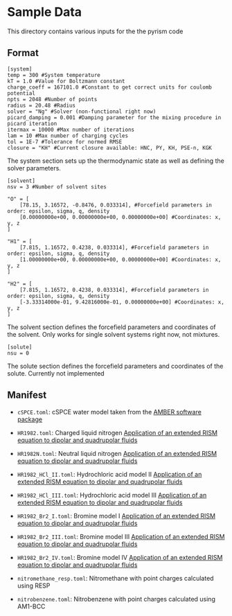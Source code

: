# Sample Data

This directory contains various inputs for the the pyrism code

## Format
```
[system]
temp = 300 #System temperature
kT = 1.0 #Value for Boltzmann constant 
charge_coeff = 167101.0 #Constant to get correct units for coulomb potential
npts = 2048 #Number of points
radius = 20.48 #Radius
solver = "Ng" #Solver (non-functional right now)
picard_damping = 0.001 #Damping parameter for the mixing procedure in picard iteration
itermax = 10000 #Max number of iterations
lam = 10 #Max number of charging cycles 
tol = 1E-7 #Tolerance for normed RMSE 
closure = "KH" #Current closure available: HNC, PY, KH, PSE-n, KGK 
```

The system section sets up the thermodynamic state as well as defining the solver parameters.

```
[solvent]
nsv = 3 #Number of solvent sites

"O" = [
    [78.15, 3.16572, -0.8476, 0.033314], #Forcefield parameters in order: epsilon, sigma, q, density
    [0.00000000e+00, 0.00000000e+00, 0.00000000e+00] #Coordinates: x, y, z
]

"H1" = [
    [7.815, 1.16572, 0.4238, 0.033314], #Forcefield parameters in order: epsilon, sigma, q, density
    [1.00000000e+00, 0.00000000e+00, 0.00000000e+00] #Coordinates: x, y, z
] 

"H2" = [
    [7.815, 1.16572, 0.4238, 0.033314], #Forcefield parameters in order: epsilon, sigma, q, density
    [-3.33314000e-01, 9.42816000e-01, 0.00000000e+00] #Coordinates: x, y, z
]
```

The solvent section defines the forcefield parameters and coordinates of the solvent. Only works for single solvent systems right now, not mixtures.

```
[solute]
nsu = 0
```

The solute section defines the forcefield parameters and coordinates of the solute. Currently not implemented

<!--- 
## Including package data

Modify your package's `setup.py` file and the `setup()` command. Include the 
[`package_data`](http://setuptools.readthedocs.io/en/latest/setuptools.html#basic-use) keyword and point it at the 
correct files.
--->
## Manifest

* `cSPCE.toml`: cSPCE water model taken from the [AMBER software package](https://ambermd.org/index.php)

* `HR1982.toml`: Charged liquid nitrogen [Application of an extended RISM equation to dipolar and quadrupolar fluids](https://aip.scitation.org/doi/abs/10.1063/1.443606)

* `HR1982N.toml`: Neutral liquid nitrogen [Application of an extended RISM equation to dipolar and quadrupolar fluids](https://aip.scitation.org/doi/abs/10.1063/1.443606)

* `HR1982_HCl_II.toml`: Hydrochloric acid model II [Application of an extended RISM equation to dipolar and quadrupolar fluids](https://aip.scitation.org/doi/abs/10.1063/1.443606)

* `HR1982_HCl_III.toml`: Hydrochloric acid model III [Application of an extended RISM equation to dipolar and quadrupolar fluids](https://aip.scitation.org/doi/abs/10.1063/1.443606)

* `HR1982_Br2_I.toml`: Bromine model I [Application of an extended RISM equation to dipolar and quadrupolar fluids](https://aip.scitation.org/doi/abs/10.1063/1.443606)

* `HR1982_Br2_III.toml`: Bromine model III [Application of an extended RISM equation to dipolar and quadrupolar fluids](https://aip.scitation.org/doi/abs/10.1063/1.443606)

* `HR1982_Br2_IV.toml`: Bromine model IV [Application of an extended RISM equation to dipolar and quadrupolar fluids](https://aip.scitation.org/doi/abs/10.1063/1.443606)

* `nitromethane_resp.toml`: Nitromethane with point charges calculated using RESP

* `nitrobenzene.toml`: Nitrobenzene with point charges calculated using AM1-BCC